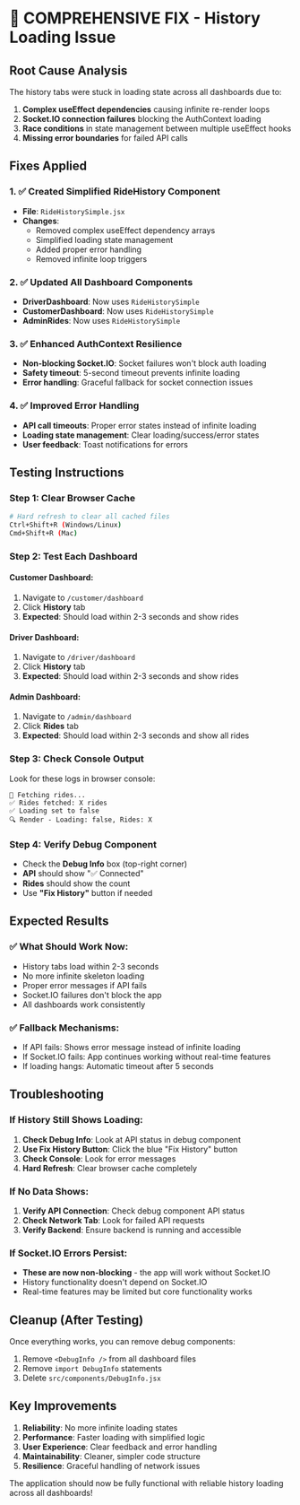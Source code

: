 # 🔧 COMPREHENSIVE FIX - History Loading Issue

## Root Cause Analysis
The history tabs were stuck in loading state across all dashboards due to:
1. **Complex useEffect dependencies** causing infinite re-render loops
2. **Socket.IO connection failures** blocking the AuthContext loading
3. **Race conditions** in state management between multiple useEffect hooks
4. **Missing error boundaries** for failed API calls

## Fixes Applied

### 1. ✅ Created Simplified RideHistory Component
- **File**: `RideHistorySimple.jsx`
- **Changes**: 
  - Removed complex useEffect dependency arrays
  - Simplified loading state management
  - Added proper error handling
  - Removed infinite loop triggers

### 2. ✅ Updated All Dashboard Components
- **DriverDashboard**: Now uses `RideHistorySimple`
- **CustomerDashboard**: Now uses `RideHistorySimple`
- **AdminRides**: Now uses `RideHistorySimple`

### 3. ✅ Enhanced AuthContext Resilience
- **Non-blocking Socket.IO**: Socket failures won't block auth loading
- **Safety timeout**: 5-second timeout prevents infinite loading
- **Error handling**: Graceful fallback for socket connection issues

### 4. ✅ Improved Error Handling
- **API call timeouts**: Proper error states instead of infinite loading
- **Loading state management**: Clear loading/success/error states
- **User feedback**: Toast notifications for errors

## Testing Instructions

### Step 1: Clear Browser Cache
```bash
# Hard refresh to clear all cached files
Ctrl+Shift+R (Windows/Linux)
Cmd+Shift+R (Mac)
```

### Step 2: Test Each Dashboard

#### Customer Dashboard:
1. Navigate to `/customer/dashboard`
2. Click **History** tab
3. **Expected**: Should load within 2-3 seconds and show rides

#### Driver Dashboard:
1. Navigate to `/driver/dashboard`
2. Click **History** tab
3. **Expected**: Should load within 2-3 seconds and show rides

#### Admin Dashboard:
1. Navigate to `/admin/dashboard`
2. Click **Rides** tab
3. **Expected**: Should load within 2-3 seconds and show all rides

### Step 3: Check Console Output
Look for these logs in browser console:
```
🔄 Fetching rides...
✅ Rides fetched: X rides
✅ Loading set to false
🔍 Render - Loading: false, Rides: X
```

### Step 4: Verify Debug Component
- Check the **Debug Info** box (top-right corner)
- **API** should show "✅ Connected"
- **Rides** should show the count
- Use **"Fix History"** button if needed

## Expected Results

### ✅ What Should Work Now:
- History tabs load within 2-3 seconds
- No more infinite skeleton loading
- Proper error messages if API fails
- Socket.IO failures don't block the app
- All dashboards work consistently

### ✅ Fallback Mechanisms:
- If API fails: Shows error message instead of infinite loading
- If Socket.IO fails: App continues working without real-time features
- If loading hangs: Automatic timeout after 5 seconds

## Troubleshooting

### If History Still Shows Loading:
1. **Check Debug Info**: Look at API status in debug component
2. **Use Fix History Button**: Click the blue "Fix History" button
3. **Check Console**: Look for error messages
4. **Hard Refresh**: Clear browser cache completely

### If No Data Shows:
1. **Verify API Connection**: Check debug component API status
2. **Check Network Tab**: Look for failed API requests
3. **Verify Backend**: Ensure backend is running and accessible

### If Socket.IO Errors Persist:
- **These are now non-blocking** - the app will work without Socket.IO
- History functionality doesn't depend on Socket.IO
- Real-time features may be limited but core functionality works

## Cleanup (After Testing)

Once everything works, you can remove debug components:
1. Remove `<DebugInfo />` from all dashboard files
2. Remove `import DebugInfo` statements
3. Delete `src/components/DebugInfo.jsx`

## Key Improvements

1. **Reliability**: No more infinite loading states
2. **Performance**: Faster loading with simplified logic
3. **User Experience**: Clear feedback and error handling
4. **Maintainability**: Cleaner, simpler code structure
5. **Resilience**: Graceful handling of network issues

The application should now be fully functional with reliable history loading across all dashboards!
